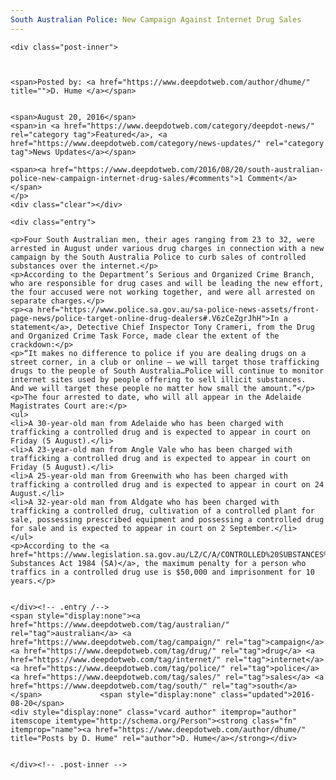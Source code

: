 ```yaml
---
South Australian Police: New Campaign Against Internet Drug Sales
---
```

<article class="post-listing post-15171 post type-post status-publish format-standard has-post-thumbnail hentry  tag-australian tag-campaign tag-drug tag-internet tag-police tag-sales tag-south">
    
    <div class="post-inner">
    
    
        
    <span>Posted by: <a href="https://www.deepdotweb.com/author/dhume/" title="">D. Hume </a></span>
    
    
    <span>August 20, 2016</span>
    <span>in <a href="https://www.deepdotweb.com/category/deepdot-news/" rel="category tag">Featured</a>, <a href="https://www.deepdotweb.com/category/news-updates/" rel="category tag">News Updates</a></span>
    
    <span><a href="https://www.deepdotweb.com/2016/08/20/south-australian-police-new-campaign-internet-drug-sales/#comments">1 Comment</a></span>
    </p>
    <div class="clear"></div>
    
    <div class="entry">
    
    <p>Four South Australian men, their ages ranging from 23 to 32, were arrested in August under various drug charges in connection with a new campaign by the South Australia Police to curb sales of controlled substances over the internet.</p>
    <p>According to the Department’s Serious and Organized Crime Branch, who are responsible for drug cases and will be leading the new effort, the four accused were not working together, and were all arrested on separate charges.</p>
    <p><a href="https://www.police.sa.gov.au/sa-police-news-assets/front-page-news/police-target-online-drug-dealers#.V6zCeZgrJhH">In a statement</a>, Detective Chief Inspector Tony Crameri, from the Drug and Organized Crime Task Force, made clear the extent of the crackdown:</p>
    <p>“It makes no difference to police if you are dealing drugs on a street corner, in a club or online – we will target those trafficking drugs to the people of South Australia…Police will continue to monitor internet sites used by people offering to sell illicit substances.  And we will target these people no matter how small the amount.”</p>
    <p>The four arrested to date, who will all appear in the Adelaide Magistrates Court are:</p>
    <ul>
    <li>A 30-year-old man from Adelaide who has been charged with trafficking a controlled drug and is expected to appear in court on Friday (5 August).</li>
    <li>A 23-year-old man from Angle Vale who has been charged with trafficking a controlled drug and is expected to appear in court on Friday (5 August).</li>
    <li>A 25-year-old man from Greenwith who has been charged with trafficking a controlled drug and is expected to appear in court on 24 August.</li>
    <li>A 32-year-old man from Aldgate who has been charged with trafficking a controlled drug, cultivation of a controlled plant for sale, possessing prescribed equipment and possessing a controlled drug for sale and is expected to appear in court on 2 September.</li>
    </ul>
    <p>According to the <a href="https://www.legislation.sa.gov.au/LZ/C/A/CONTROLLED%20SUBSTANCES%20ACT%201984/CURRENT/1984.52.UN.PDF">Controlled Substances Act 1984 (SA)</a>, the maximum penalty for a person who traffics in a controlled drug use is $50,000 and imprisonment for 10 years.</p>
    
    
    </div><!-- .entry /-->
    <span style="display:none"><a href="https://www.deepdotweb.com/tag/australian/" rel="tag">australian</a> <a href="https://www.deepdotweb.com/tag/campaign/" rel="tag">campaign</a> <a href="https://www.deepdotweb.com/tag/drug/" rel="tag">drug</a> <a href="https://www.deepdotweb.com/tag/internet/" rel="tag">internet</a> <a href="https://www.deepdotweb.com/tag/police/" rel="tag">police</a> <a href="https://www.deepdotweb.com/tag/sales/" rel="tag">sales</a> <a href="https://www.deepdotweb.com/tag/south/" rel="tag">south</a></span>				<span style="display:none" class="updated">2016-08-20</span>
    <div style="display:none" class="vcard author" itemprop="author" itemscope itemtype="http://schema.org/Person"><strong class="fn" itemprop="name"><a href="https://www.deepdotweb.com/author/dhume/" title="Posts by D. Hume" rel="author">D. Hume</a></strong></div>
    
    
    </div><!-- .post-inner -->
</article><!-- .post-listing -->

